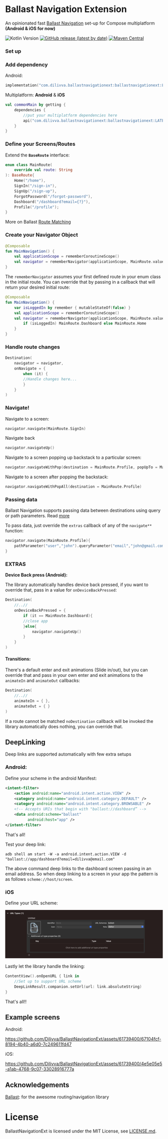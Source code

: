 # Ballast Navigation Extension

An opinionated fast [Ballast Navigation](https://copper-leaf.github.io/ballast/wiki/modules/ballast-navigation/) set-up for Compose 
multiplatform **(Android & iOS for now)**

![Kotlin Version](https://img.shields.io/badge/Kotlin-1.9.0-orange)
[![GitHub release (latest by date)](https://img.shields.io/github/v/release/Dilivva/BallastNavigationExt)](https://github.com/Dilivva/BallastNavigationExt/releases)
[![Maven Central](https://img.shields.io/maven-central/v/com.dilivva.ballastnavigationext/ballastnavigationext)](https://search.maven.org/artifact/com.dilivva.ballastnavigationext/ballastnavigationext)

### Set up

### Add dependency

Android:
````kotlin
implementation("com.dilivva.ballastnavigationext:ballastnavigationext:LATEST")
````
Multiplatform: **Android** & **iOS**
```kotlin
val commonMain by getting {
    dependencies { 
        //put your multiplatform dependencies here
        api("com.dilivva.ballastnavigationext:ballastnavigationext:LATEST")
    }
}
```

### Define your Screens/Routes
Extend the **`BaseRoute`** interface:
```kotlin
enum class MainRoute(
    override val route: String
): BaseRoute{
    Home("/home"),
    SignIn("/sign-in"),
    SignUp("/sign-up"),
    ForgotPassword("/forgot-password"),
    Dashboard("/dashboard?email={?}"),
    Profile("/profile");
}
```
More on Ballast [Route Matching](https://copper-leaf.github.io/ballast/wiki/modules/ballast-navigation/#route-matching)

### Create your Navigator Object

```kotlin
@Composable
fun MainNavigation() {
    val applicationScope = rememberCoroutineScope()
    val navigator = rememberNavigator(applicationScope, MainRoute.values())
}
```
The `rememberNavigator` assumes your first defined route in your
enum class in the initial route. You can override that by passing in
a callback that will return your desired initial route:
```kotlin
@Composable
fun MainNavigation() {
    var isLoggedIn by remember { mutableStateOf(false) }
    val applicationScope = rememberCoroutineScope()
    val navigator = rememberNavigator(applicationScope, MainRoute.values()) {
        if (isLoggedIn) MainRoute.Dashboard else MainRoute.Home
    }
}
```

### Handle route changes
```kotlin
Destination(
    navigator = navigator,
    onNavigate = {
        when (it) {
        //Handle changes here...
        }
    }
)
```

### Navigate!
Navigate to a screen:
```kotlin
navigator.navigate(MainRoute.SignIn)
```
Navigate back
```kotlin
navigator.navigateUp()
```
Navigate to a screen popping up backstack to a particular screen:
```kotlin
navigator.navigateWithPop(destination = MainRoute.Profile, popUpTo = MainRoute.Home)
```
Navigate to a screen after popping the backstack:
```kotlin
navigator.navigateWithPopAll(destination = MainRoute.Profile)
```
### Passing data
Ballast Navigation supports passing data between destinations
using query or path parameters. Read [more](https://copper-leaf.github.io/ballast/wiki/modules/ballast-navigation/#route-matching)

To pass data, just override the `extras` callback of any of the
`navigate**` function:
```kotlin
navigator.navigate(MainRoute.Profile){
    pathParameter("user","john").queryParameter("email","john@gmail.com")
}
```



### EXTRAS

**Device Back press (Android):**

The library automatically handles device back pressed, if you want
to override that, pass in a value for `onDeviceBackPressed`:
```kotlin
Destination(
    //..//
    onDeviceBackPressed = {
        if (it == MainRoute.Dashboard){
        //close app
        }else{
            navigator.navigateUp() 
        }
    }
)
```

#### **Transitions:**
There's a default enter and exit animations (Slide in/out), but you can
override that and pass in your own enter and exit animations to the
`animateIn` and `animateOut` callbacks:
```kotlin
Destination(
    //..//
    animateIn = { },
    animateOut = { }
)
```

If a route cannot be matched `noDestination` callback will be invoked
the library automatically does nothing, you can override that.

## DeepLinking

Deep links are supported automatically with few extra setups

### Android:
Define your scheme in the android Manifest:
```xml
<intent-filter>
    <action android:name="android.intent.action.VIEW" />
    <category android:name="android.intent.category.DEFAULT" />
    <category android:name="android.intent.category.BROWSABLE" />
    <!-- Accepts URIs that begin with "ballast://dashboard” -->
    <data android:scheme="ballast"
          android:host="app" />
</intent-filter>
```
That's all!

Test your deep link:
```text
adb shell am start -W -a android.intent.action.VIEW -d "ballast://app/dashboard?email=dilivva@email.com"
```
The above command deep links to the dashboard screen passing in an email
address. So when deep linking to a screen in your app the pattern
is as follows
`scheme://host/screen`.

### iOS
Define your URL scheme:

![](images/ios_url_scheme.png)

Lastly let the library handle the linking:
```swift
ContentView().onOpenURL { link in
    //Set up to support URL scheme
    DeepLinkResult.companion.setUrl(url: link.absoluteString)
}
```
That's all!!

## Example screens
Android:

https://github.com/Dilivva/BallastNavigationExt/assets/61739400/67104fcf-8194-4b40-a6d0-7c249611fd47


iOS:

https://github.com/Dilivva/BallastNavigationExt/assets/61739400/4e5e05e5-a1ab-4768-9c07-33028916777a




## Acknowledgements
[Ballast](https://github.com/copper-leaf/ballast): for the awesome routing/navigation library

# License

BallastNavigationExt is licensed under the MIT License, see [LICENSE.md](https://github.com/Dilivva/BallastNavigationExt/tree/main/LICENSE.md).
